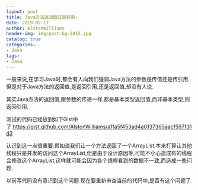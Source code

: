 ```yaml
---
layout: post
title: Java方法返回值还是引用-
date: 2019-02-17
author: AlstonWilliams
header-img: img/post-bg-2015.jpg
catalog: true
categories:
- Java
tags:
- Java
---
```

一般来说,在学习Java时,都会有人向我们强调Java方法的参数是传值还是传引用.但是对于Java方法的返回值,是返回引用,还是返回值,却没有人说.

其实Java方法的返回值,跟参数的传递一样,都是基本类型返回值,而非基本类型,则返回引用.

测试的代码已经放到如下Gist中了:https://gist.github.com/AlstonWilliams/a1fa5f453ad4a0137365aacf597f31d3

认识到这一点很重要.假如说我们让一个方法返回了一个ArrayList,本来打算让其他线程只是并发的访问这个ArrayList,但是由于设计原因等,可能不小心造成有的线程会修改这个ArrayList,这样就可能会因为各个线程看到的数据不一致,而造成一些问题.

以前写代码没有意识到这个问题.现在要重新审查当前的代码中,是否有这个问题了.
